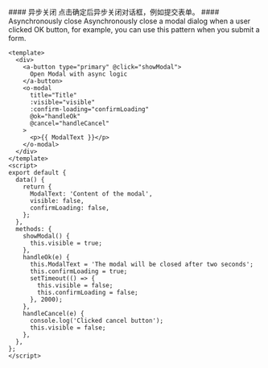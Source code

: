 <cn>
#### 异步关闭
点击确定后异步关闭对话框，例如提交表单。
</cn>

<us>
#### Asynchronously close
Asynchronously close a modal dialog when a user clicked OK button, for example,
you can use this pattern when you submit a form.
</us>

```vue
<template>
  <div>
    <a-button type="primary" @click="showModal">
      Open Modal with async logic
    </a-button>
    <o-modal
      title="Title"
      :visible="visible"
      :confirm-loading="confirmLoading"
      @ok="handleOk"
      @cancel="handleCancel"
    >
      <p>{{ ModalText }}</p>
    </o-modal>
  </div>
</template>
<script>
export default {
  data() {
    return {
      ModalText: 'Content of the modal',
      visible: false,
      confirmLoading: false,
    };
  },
  methods: {
    showModal() {
      this.visible = true;
    },
    handleOk(e) {
      this.ModalText = 'The modal will be closed after two seconds';
      this.confirmLoading = true;
      setTimeout(() => {
        this.visible = false;
        this.confirmLoading = false;
      }, 2000);
    },
    handleCancel(e) {
      console.log('Clicked cancel button');
      this.visible = false;
    },
  },
};
</script>
```
